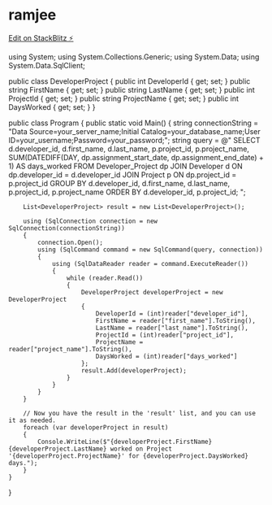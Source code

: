 # ramjee

[Edit on StackBlitz ⚡️](https://stackblitz.com/edit/web-platform-yyhbqa)

using System;
using System.Collections.Generic;
using System.Data;
using System.Data.SqlClient;

public class DeveloperProject
{
public int DeveloperId { get; set; }
public string FirstName { get; set; }
public string LastName { get; set; }
public int ProjectId { get; set; }
public string ProjectName { get; set; }
public int DaysWorked { get; set; }
}

public class Program
{
public static void Main()
{
string connectionString = "Data Source=your_server_name;Initial Catalog=your_database_name;User ID=your_username;Password=your_password;";
string query = @"
SELECT
d.developer_id,
d.first_name,
d.last_name,
p.project_id,
p.project_name,
SUM(DATEDIFF(DAY, dp.assignment_start_date, dp.assignment_end_date) + 1) AS days_worked
FROM
Developer_Project dp
JOIN
Developer d ON dp.developer_id = d.developer_id
JOIN
Project p ON dp.project_id = p.project_id
GROUP BY
d.developer_id, d.first_name, d.last_name, p.project_id, p.project_name
ORDER BY
d.developer_id, p.project_id;
";

        List<DeveloperProject> result = new List<DeveloperProject>();

        using (SqlConnection connection = new SqlConnection(connectionString))
        {
            connection.Open();
            using (SqlCommand command = new SqlCommand(query, connection))
            {
                using (SqlDataReader reader = command.ExecuteReader())
                {
                    while (reader.Read())
                    {
                        DeveloperProject developerProject = new DeveloperProject
                        {
                            DeveloperId = (int)reader["developer_id"],
                            FirstName = reader["first_name"].ToString(),
                            LastName = reader["last_name"].ToString(),
                            ProjectId = (int)reader["project_id"],
                            ProjectName = reader["project_name"].ToString(),
                            DaysWorked = (int)reader["days_worked"]
                        };
                        result.Add(developerProject);
                    }
                }
            }
        }

        // Now you have the result in the 'result' list, and you can use it as needed.
        foreach (var developerProject in result)
        {
            Console.WriteLine($"{developerProject.FirstName} {developerProject.LastName} worked on Project '{developerProject.ProjectName}' for {developerProject.DaysWorked} days.");
        }
    }

}
